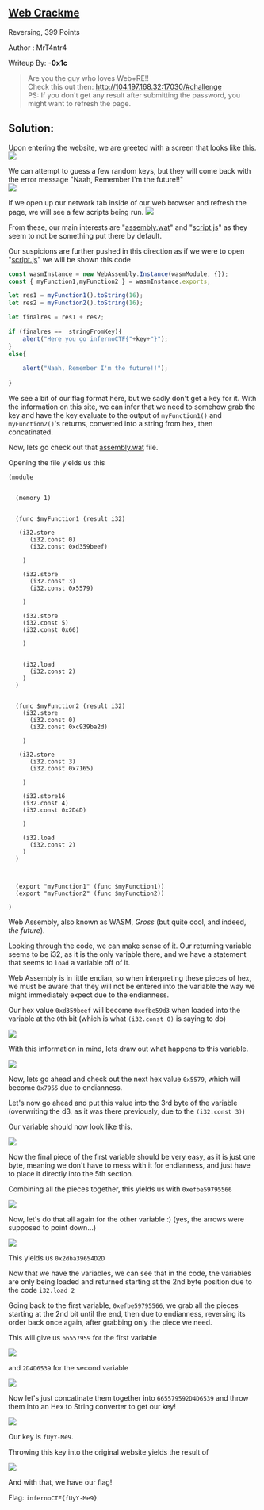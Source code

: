 ## [Web Crackme](https://infernoctf.live/challenges#Web%20Crackme)

Reversing, 399 Points

Author : MrT4ntr4

Writeup By: **-0x1c**

>Are you the guy who loves Web+RE!!<br/>
>Check this out then: http://104.197.168.32:17030/#challenge<br/>
PS: If you don't get any result after submitting the password, you might want to refresh the page.

## Solution:
Upon entering the website, we are greeted with a screen that looks like this.
![](images/webcrackme1.png) 

We can attempt to guess a few random keys, but they will come back with the error message "Naah, Remember I'm the future!!"<br/>
![](images/webcrackme2.png) 

If we open up our network tab inside of our web browser and refresh the page, we will see a few scripts being run.
![](images/webcrackme3.png)

From these, our main interests are "[assembly.wat](http://104.197.168.32:17030/challenge/assembly.wat)" and "[script.js](http://104.197.168.32:17030/challenge/script.js)" as they seem to not be something put there by default.

Our suspicions are further pushed in this direction as if we were to open "[script.js](http://104.197.168.32:17030/challenge/script.js)" we will be shown this code

```js
const wasmInstance = new WebAssembly.Instance(wasmModule, {});
const { myFunction1,myFunction2 } = wasmInstance.exports;

let res1 = myFunction1().toString(16);
let res2 = myFunction2().toString(16);

let finalres = res1 + res2;

if (finalres ==  stringFromKey){
	alert("Here you go infernoCTF{"+key+"}");
}
else{
	
	alert("Naah, Remember I'm the future!!");
	
}

```

We see a bit of our flag format here, but we sadly don't get a key for it. 
With the information on this site, we can infer that we need to somehow grab the key and have the key evaluate to the output of `myFunction1()` and `myFunction2()`'s returns, converted into a string from hex, then concatinated.

Now, lets go check out that [assembly.wat](http://104.197.168.32:17030/challenge/assembly.wat) file.

Opening the file yields us this

```wasm
(module


  (memory 1)


  (func $myFunction1 (result i32)

   (i32.store
      (i32.const 0)
      (i32.const 0xd359beef) 

    )

    (i32.store
      (i32.const 3)
      (i32.const 0x5579) 

    )
	
	(i32.store
	(i32.const 5)
	(i32.const 0x66) 

	)


    (i32.load
      (i32.const 2)
    )
  )
  
  
  (func $myFunction2 (result i32)
    (i32.store
      (i32.const 0)
      (i32.const 0xc939ba2d) 

    )

   (i32.store
      (i32.const 3)
      (i32.const 0x7165) 

    )
	
	(i32.store16
	(i32.const 4)
	(i32.const 0x2D4D) 

	)

    (i32.load
      (i32.const 2)
    )
  )
  
  

  (export "myFunction1" (func $myFunction1))
  (export "myFunction2" (func $myFunction2))

)
```

Web Assembly, also known as WASM, *Gross* (but quite cool, and indeed, *the future*).

Looking through the code, we can make sense of it. Our returning variable seems to be i32, as it is the only variable there,
and we have a statement that seems to `load` a variable off of it.

Web Assembly is in little endian, so when interpreting these pieces of hex, we must be aware that they will not be entered into the variable the way we might immediately expect due to the endianness.

Our hex value `0xd359beef` will become `0xefbe59d3` when loaded into the variable at the `0`th bit (which is what `(i32.const 0)` is saying to do)

![](images/webcrackme4.png)

With this information in mind, lets draw out what happens to this variable.

![](images/webcrackme5.png)

Now, lets go ahead and check out the next hex value `0x5579`, which will become `0x7955` due to endianness.

Let's now go ahead and put this value into the 3rd byte of the variable (overwriting the d3, as it was there previously, due to the `(i32.const 3)`)

Our variable should now look like this.

![](images/webcrackme6.png)

Now the final piece of the first variable should be very easy, as it is just one byte, meaning we don't have to mess with it for endianness, and just have to place it directly into the 5th section.

Combining all the pieces together, this yields us with `0xefbe59795566`

![](images/webcrackme7.png)

Now, let's do that all again for the other variable :) (yes, the arrows were supposed to point down...)

![](images/webcrackme8.png)

This yields us `0x2dba39654D2D`

Now that we have the variables, we can see that in the code, the variables are only being loaded and returned starting at the 2nd byte position due to the code `i32.load 2`

Going back to the first variable, `0xefbe59795566`, we grab all the pieces starting at the 2nd bit until the end, then due to endianness, reversing its order back once again, after grabbing only the piece we need.

This will give us `66557959` for the first variable

![](images/webcrackme9.png)

and `2D4D6539` for the second variable

![](images/webcrackme10.png)

Now let's just concatinate them together into `665579592D4D6539` and throw them into an Hex to String converter to get our key!

![](images/webcrackme11.png)

Our key is `fUyY-Me9`.

Throwing this key into the original website yields the result of 

![](images/webcrackme12.png)

And with that, we have our flag!

Flag: `infernoCTF{fUyY-Me9}`

